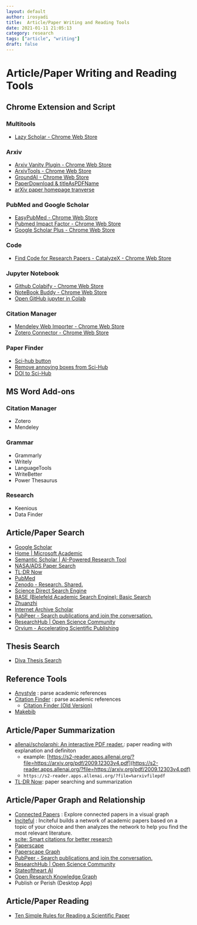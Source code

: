 ```yaml
---
layout: default
author: irosyadi
title:  Article/Paper Writing and Reading Tools
date: 2021-01-11 21:05:13
category: research
tags: ["article", "writing"]
draft: false
---
```


# Article/Paper Writing and Reading Tools

## Chrome Extension and Script

### Multitools
* [Lazy Scholar - Chrome Web Store](https://chrome.google.com/webstore/detail/lazy-scholar/fpbdcofpbclblalghaepibbagkkgpkak?hl=en-US)

### Arxiv
* [Arxiv Vanity Plugin - Chrome Web Store](https://chrome.google.com/webstore/detail/arxiv-vanity-plugin/jfnlkegibnoaagfdabjkchhocdhnoofk)
* [ArxivTools - Chrome Web Store](https://chrome.google.com/webstore/detail/arxivtools/hmebhknlgddhfbbdhgplnillngljgmdi?authuser=1&hl=fr)
* [GroundAI - Chrome Web Store](https://chrome.google.com/webstore/detail/groundai/clmfghaigoglldpeccpmabboajajjhfp)
* [PaperDownload & titleAsPDFName](https://greasyfork.org/en/scripts/370419-paperdownload-titleaspdfname)
* [arXiv paper homepage tranverse](https://greasyfork.org/en/scripts/402879-arxiv-paper-homepage-tranverse)
### PubMed and Google Scholar
* [EasyPubMed - Chrome Web Store](https://chrome.google.com/webstore/detail/easypubmed/nkpdpmomjhifdobiopmgfjjffacldfje)
* [Pubmed Impact Factor - Chrome Web Store](https://chrome.google.com/webstore/detail/pubmed-impact-factor/npblmhpjbopmmaadpmheopjelggjnogh)
* [Google Scholar Plus - Chrome Web Store](https://chrome.google.com/webstore/detail/google-scholar-plus/gagjclacbanihohlpldfkbpplljbindj)
### Code
* [Find Code for Research Papers - CatalyzeX - Chrome Web Store](https://chrome.google.com/webstore/detail/find-code-for-research-pa/aikkeehnlfpamidigaffhfmgbkdeheil)
### Jupyter Notebook
* [Github Colabify - Chrome Web Store](https://chrome.google.com/webstore/detail/github-colabify/enfgannencjofjonlojjahlblnjnfhon)
* [NoteBook Buddy - Chrome Web Store](https://chrome.google.com/webstore/detail/notebook-buddy/kmhoiofjdpbiodaggadcibdkicfgplcl)
* [Open GitHub jupyter in Colab](https://greasyfork.org/en/scripts/408674-open-github-jupyter-in-colab)
### Citation Manager
* [Mendeley Web Importer - Chrome Web Store](https://chrome.google.com/webstore/detail/mendeley-web-importer/dagcmkpagjlhakfdhnbomgmjdpkdklff)
* [Zotero Connector - Chrome Web Store](https://chrome.google.com/webstore/detail/zotero-connector/ekhagklcjbdpajgpjgmbionohlpdbjgc)
### Paper Finder
* [Sci-hub button](https://greasyfork.org/en/scripts/370246-sci-hub-button)
* [Remove annoying boxes from Sci-Hub](https://greasyfork.org/en/scripts/28331-remove-annoying-boxes-from-sci-hub)
* [DOI to Sci-Hub](https://greasyfork.org/en/scripts/412498-doi-to-sci-hub)

## MS Word Add-ons
### Citation Manager
- Zotero
- Mendeley
### Grammar
- Grammarly
- Writely
- LanguageTools
- WriteBetter
- Power Thesaurus
### Research
- Keenious
- Data Finder

## Article/Paper Search
- [Google Scholar](https://scholar.google.com/)
- [Home | Microsoft Academic](https://academic.microsoft.com/home)
- [Semantic Scholar | AI-Powered Research Tool](https://www.semanticscholar.org/)
- [NASA/ADS Paper Search](https://ui.adsabs.harvard.edu/)
- [TL;DR Now](https://tldrnow.com/)
- [PubMed](https://pubmed.ncbi.nlm.nih.gov/)
- [Zenodo - Research. Shared.](https://zenodo.org/)
- [Science Direct Search Engine](https://www.sciencedirect.com/search?qs=)
- [BASE (Bielefeld Academic Search Engine): Basic Search](https://www.base-search.net/)
- [Zhuanzhi](https://www.zhuanzhi.ai/)
- [Internet Archive Scholar](https://scholar.archive.org/)
- [PubPeer - Search publications and join the conversation.](https://pubpeer.com/)
- [ResearchHub | Open Science Community](https://www.researchhub.com/all)
- [Orvium - Accelerating Scientific Publishing](https://orvium.io/researcher/)

## Thesis Search
- [Diva Thesis Search](https://www.diva-portal.org/smash/search.jsf?dswid=-4671)

## Reference Tools
- [Anystyle](https://anystyle.io/) : parse academic references
- [Citation Finder](https://citation-finder.now.sh/) : parse academic references
    - [Citation Finder (Old Version)](http://git.macropus.org/citation-finder/)
- [Makebib](http://www.snowelm.com/~t/doc/tips/makebib.perl.cgi)

## Article/Paper Summarization
- [allenai/scholarphi: An interactive PDF reader.](https://github.com/allenai/scholarphi): paper reading with explanation and definiton
    - example: [https://s2-reader.apps.allenai.org/?file=https://arxiv.org/pdf/2009.12303v4.pdf](https://s2-reader.apps.allenai.org/?file=https://arxiv.org/pdf/2009.12303v4.pdf)
    - `https://s2-reader.apps.allenai.org/?file=%arxivfilepdf`
- [TL;DR Now](https://tldrnow.com/): paper searching and summarization

## Article/Paper Graph and Relationship
- [Connected Papers](https://www.connectedpapers.com/) : Explore connected papers in a visual graph
- [Inciteful](https://inciteful.xyz/) : Inciteful builds a network of academic papers based on a topic of your choice and then analyzes the network to help you find the most relevant literature.
- [scite: Smart citations for better research](https://scite.ai/)
- [Paperscape](https://paperscape.org/)
- [Paperscape Graph](http://my.paperscape.org/)
- [PubPeer - Search publications and join the conversation.](https://pubpeer.com/)
- [ResearchHub | Open Science Community](https://www.researchhub.com/)
- [Stateoftheart AI](https://www.stateoftheart.ai/)
- [Open Research Knowledge Graph](https://www.orkg.org/orkg/)
- Publish or Perish (Desktop App)

## Article/Paper Reading
- [Ten Simple Rules for Reading a Scientific Paper](https://journals.plos.org/ploscompbiol/article?id=10.1371/journal.pcbi.1008032)